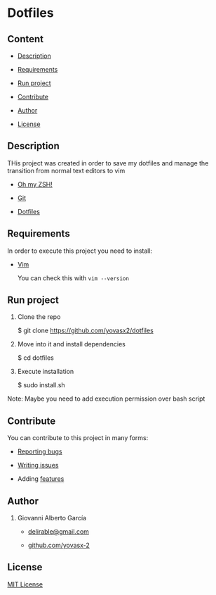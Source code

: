 # Dotfiles

## Content

* [Description](#description)

* [Requirements](#requirements)

* [Run project](#run-project)

* [Contribute](#contribute)

* [Author](#author)

* [License](#license)

<a name="description"/>

## Description

THis project was created in order to save my dotfiles and manage the transition
from normal text editors to vim

* [Oh my ZSH!](http://ohmyz.sh)

* [Git](https://git-scm.com/downloads)

* [Dotfiles](https://github.com/thoughtbot/dotfiles)

<a name="requirements"/>

## Requirements

In order to execute this project you need to install: 

* [Vim](http://www.vim.org/download.php)

  You can check this with `vim --version`

<a name="run-project"/>

## Run project

1. Clone the repo

     $ git clone https://github.com/yovasx2/dotfiles

2. Move into it and install dependencies

     $ cd dotfiles

3. Execute installation

     $ sudo install.sh

Note: Maybe you need to add execution permission over bash script


<a name="contribute"/>

## Contribute

You can contribute to this project in many forms:

* [Reporting bugs](https://github.com/yovasx2/dotfiles/issues)

* [Writing issues](https://github.com/yovasx2/dotfiles/issues)

* Adding [features](https://github.com/yovasx2/dotfiles/pulls)

<a name="author"/>

## Author

1. Giovanni Alberto García 

    * <a href="mailto:delirable@gmail.com">delirable@gmail.com</a>

    * [github.com/yovasx-2](http://github.com/yovasx2)

<a name="license"/>

## License

[MIT License](http://choosealicense.com/licenses/mit/)
